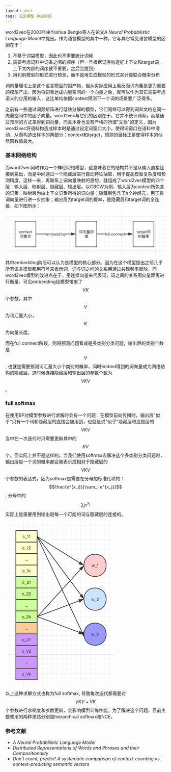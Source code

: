 ```yaml
---
layout: post
tags: 语言模型 神经网络
---
```


word2vec在2003年由Yoshua Bengio等人在论文*A Neural Probabilistic Language Model*中提出。作为语言模型的其中一种，它与其它常见语言模型的区别在于：

1. 不基于词袋模型，因此也不需要统计词频
2. 需要考虑词料中词条之间的顺序（但一旦根据词序构造好上下文和target词，上下文内部的词序就不重要，之后会提到）
3. 用判别模型的形式进行预测，而不是用生成模型的形式来计算联合概率分布

词向量理论上是这个语言模型的副产物，但从实际应用上看反而词向量是更为重要的模型产出。因为将词表达成向量空间的一个向量之后，就可以作为其它需要考虑语义的应用的输入，这比单纯依据context预测下一个词的场景要广泛得多。

之前有一些通过词频矩阵进行低秩分解的模型，它们同样可以得到词和文档在同一向量空间中的因子向量。word2vec与它们的区别在于，它并不统计词频，而是通过预测的方式来得到词向量，而且本身也没有严格的所谓"文档"的定义，因为word2vec将语料构造成样本时是通过设定词窗口大小，使得词窗口在语料中滑动，从而构造出样本的两部分：context和target，预测的目标正是使得样本的似然函数值最大。

### **基本网络结构**
而word2vec同时作为一个神经网络模型，这意味着它的结构并不是从输入直接连接到输出，而是中间通过一个隐藏层进行自动特征抽取，用于提高模型复杂度和预测精度。这样一来，再联系上词向量映射的思想，就组成了word2vec模型的四个层：输入层、映射层、隐藏层、输出层。以CBOW为例，输入层为context所包含的词集；映射层为由上下文词集所得的词向量；隐藏层包含了h个神经元，用于将词向量进行进一步抽象；输出层为target词的概率，是隐藏层和target词的全连接，如下图所示：

![word2vec_1](/public/word2vec_1.png)

其中embedding阶段可以认为是模型的核心部分。因为在这个模型提出之前几乎所有语言模型都用符号来表示词，词与词之间的关系用通过共现频率反映，而word2vec模型的改进点在于，用连续向量来代表词，词之间的关系用向量距离进行衡量。可见embedding给模型带来了$$VK$$个参数，其中$$V$$为词汇量大小，$$K$$为向量长度。

而在full connect阶段，则将预测问题看成是多类别分类问题，输出层的类别个数是$$V$$, 也就是需要预测词汇量大小个类别的概率，同时embed得到的词向量成为网络结构的隐藏层。这时候连接隐藏层和输出层的参数个数为$$VKV$$。

### **full softmax**
在使用BP对模型参数进行求解时会有一个问题：在模型前向传播时，输出层"似乎"只有一个词和隐藏层的连接会被用到，也就是说"似乎"隐藏层和连接层的$$VKV$$当中在一次迭代时只需要更新其中的$$KV$$个。但实际上并不是这样的。当我们使用softmax去解决这个多类别分类问题时，输出层每一个词的概率都会被表示成相对于隐藏层的$$VKV$$个参数的表达式，因为softmax是需要在分母加标准化项的：$$\frac{e^{x_i}}{\sum_j e^{x_j}}$$, 分母中的$$\sum_j e^{x_j}$$实际上是需要用到输出层每一个可能的词与隐藏层的连接的。

![word2vec_2](/public/word2vec_2.png)

以上这种求解方式也称为full softmax, 导致每次迭代都需要对$$VKV+VK$$个参数进行求梯度和参数更新，会影响模型训练性能。为了解决这个问题，目前主要使用的两种思路分别是hierarchical softmax和NCE。

### 参考文献

- *A Neural Probabilistic Language Model*
- *Distributed Representations of Words and Phrases and their Compositionality*
- *Don’t count, predict! A systematic comparison of context-counting vs. context-predicting semantic vectors*
